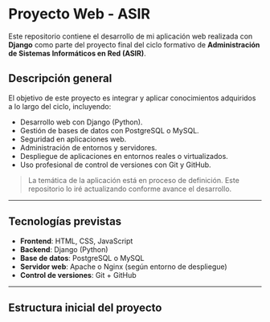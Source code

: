# Proyecto Web - ASIR

Este repositorio contiene el desarrollo de mi aplicación web realizada con **Django** como parte del proyecto final del ciclo formativo de **Administración de Sistemas Informáticos en Red (ASIR)**.

## Descripción general

El objetivo de este proyecto es integrar y aplicar conocimientos adquiridos a lo largo del ciclo, incluyendo:

- Desarrollo web con Django (Python).
- Gestión de bases de datos con PostgreSQL o MySQL.
- Seguridad en aplicaciones web.
- Administración de entornos y servidores.
- Despliegue de aplicaciones en entornos reales o virtualizados.
- Uso profesional de control de versiones con Git y GitHub.

>  La temática de la aplicación está en proceso de definición. Este repositorio lo iré actualizando conforme avance el desarrollo.

---

## Tecnologías previstas

- **Frontend**: HTML, CSS, JavaScript
- **Backend**: Django (Python)
- **Base de datos**: PostgreSQL o MySQL
- **Servidor web**: Apache o Nginx (según entorno de despliegue)
- **Control de versiones**: Git + GitHub

---

##  Estructura inicial del proyecto

```bash
